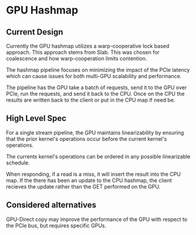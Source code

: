 # GPU Hashmap

## Current Design

Currently the GPU hashmap utilizes a warp-cooperative lock based approach. This approach stems from Slab. This was chosen for coalescence and how warp-cooperation limits contention.

The hashmap pipeline focuses on minimizing the impact of the PCIe latency which can cause issues for both multi-GPU scalability and performance.

The pipeline has the GPU take a batch of requests, send it to the GPU over PCIe, run the requests, and send it back to the CPU. Once on the CPU the results are written back to the client or put in the CPU map if need be.

## High Level Spec

For a single stream pipeline, the GPU maintains linearizability by ensuring that the prior kernel's operations occur before the current kernel's operations.

The currents kernel's operations can be ordered in any possible linearizable schedule.

When responding, if a read is a miss, it will insert the result into the CPU map. If the there has been an update to the CPU hashmap, the client recieves the update rather than the GET performed on the GPU.

## Considered alternatives

GPU-Direct copy may improve the performance of the GPU with respect to the PCIe bus, but requires specific GPUs.
